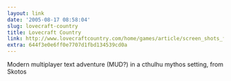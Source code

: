 ```yaml
---
layout: link
date: '2005-08-17 08:58:04'
slug: lovecraft-country
title: Lovecraft Country
link: http://www.lovecraftcountry.com/home/games/article/screen_shots_from_todg/
extra: 644f3e0e6ff0e7707d1fbd134539cd0a
---
```


Modern multiplayer text adventure (MUD?) in a cthulhu mythos setting, from Skotos